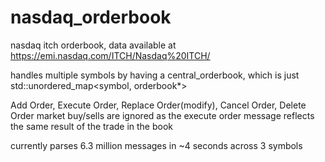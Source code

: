 # nasdaq_orderbook
nasdaq itch orderbook, data available at https://emi.nasdaq.com/ITCH/Nasdaq%20ITCH/

handles multiple symbols by having a central_orderbook, which is just std::unordered_map<symbol, orderbook*>

Add Order, Execute Order, Replace Order(modify), Cancel Order, Delete Order
market buy/sells are ignored as the execute order message reflects the same result of the trade in the book

currently parses 6.3 million messages in ~4 seconds across 3 symbols 
